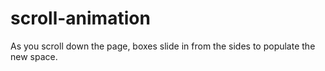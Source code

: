 # scroll-animation
As you scroll down the page, boxes slide in from the sides to populate the new space.
